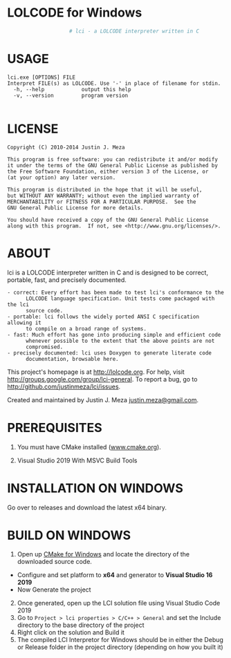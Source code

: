 # LOLCODE for Windows

```python
                    # lci - a LOLCODE interpreter written in C
```
# USAGE

```\
lci.exe [OPTIONS] FILE
Interpret FILE(s) as LOLCODE. Use '-' in place of filename for stdin.
  -h, --help            output this help
  -v, --version         program version


```

# LICENSE

    Copyright (C) 2010-2014 Justin J. Meza

    This program is free software: you can redistribute it and/or modify
    it under the terms of the GNU General Public License as published by
    the Free Software Foundation, either version 3 of the License, or
    (at your option) any later version.

    This program is distributed in the hope that it will be useful,
    but WITHOUT ANY WARRANTY; without even the implied warranty of
    MERCHANTABILITY or FITNESS FOR A PARTICULAR PURPOSE.  See the
    GNU General Public License for more details.

    You should have received a copy of the GNU General Public License
    along with this program.  If not, see <http://www.gnu.org/licenses/>.

# ABOUT

lci is a LOLCODE interpreter written in C and is designed to be correct,
portable, fast, and precisely documented.

    - correct: Every effort has been made to test lci's conformance to the
          LOLCODE language specification. Unit tests come packaged with the lci
          source code.
    - portable: lci follows the widely ported ANSI C specification allowing it
          to compile on a broad range of systems.
    - fast: Much effort has gone into producing simple and efficient code
          whenever possible to the extent that the above points are not
          compromised.
    - precisely documented: lci uses Doxygen to generate literate code
          documentation, browsable here.

This project's homepage is at http://lolcode.org.  For help, visit
http://groups.google.com/group/lci-general.  To report a bug, go to
http://github.com/justinmeza/lci/issues.

Created and maintained by Justin J. Meza <justin.meza@gmail.com>.

# PREREQUISITES

1. You must have CMake installed (www.cmake.org). 

2. Visual Studio 2019 With MSVC Build Tools

# INSTALLATION ON WINDOWS

Go over to releases and download the latest x64 binary.

# BUILD ON WINDOWS

1. Open up [CMake for Windows](https://cmake.org/download/) and locate the directory of the downloaded source code.
  - Configure and set platform to **x64** and generator to **Visual Studio 16 2019**
  - Now Generate the project

2. Once generated, open up the LCI solution file using Visual Studio Code 2019
3. Go to `Project > lci properties > C/C++ > General` and set the Include directory to the base directory of the project
5. Right click on the solution and Build it
6. The compiled LCI Interpretor for Windows should be in either the Debug or Release folder in the project directory (depending on how you built it)
